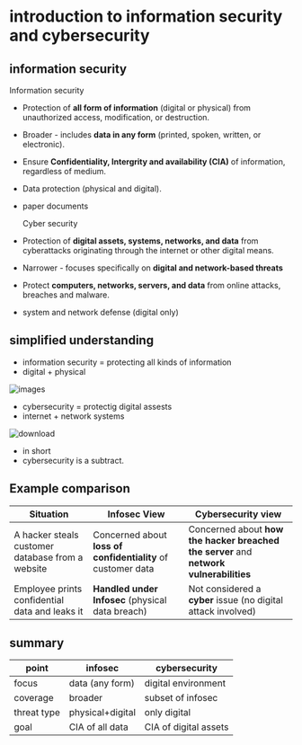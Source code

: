 # introduction to information security and cybersecurity 
## information security 
Information security
- Protection of **all form of information** (digital or physical) from unauthorized access, modification, or destruction.
- Broader - includes **data in any form** (printed, spoken, written, or electronic).
- Ensure **Confidentiality, Intergrity and availability (CIA)** of information, regardless of medium.
- Data protection (physical and digital).
- paper documents
  
  Cyber security
  
- Protection of **digital assets, systems, networks, and data** from cyberattacks originating through the internet or  other digital means.
- Narrower - focuses specifically on **digital and network-based threats**
- Protect **computers, networks, servers, and data** from online attacks, breaches and malware.
- system and network defense (digital only)

## simplified understanding
- information security = protecting all kinds of information
- digital + physical


![images](https://github.com/user-attachments/assets/6c188d35-bfe9-43eb-b084-864eca557896)



- cybersecurity = protectig digital assests
- internet + network systems


![download](https://github.com/user-attachments/assets/f86c6fe2-ea56-4931-bf87-12c0f6fb7b33)





- in short
- cybersecurity is a subtract.

## Example comparison
| **Situation**                                        | **Infosec View**                                                | **Cybersecurity view**
| ---------------------------------------------        | ------------------------------------------------------------    | --------------------------------------------------- 
| A hacker steals customer database from a website     | Concerned about **loss of confidentiality** of customer data    | Concerned about **how the hacker breached the server** and **network vulnerabilities**
| Employee prints confidential data and leaks it       | **Handled under Infosec** (physical data breach)                | Not considered a **cyber** issue (no digital attack involved)
 ## summary 
 |point          | infosec          | cybersecurity         |
 |---------------|------------------|-----------------------|
 |focus          | data (any form)  | digital environment   |
 |coverage       | broader          | subset of infosec     |
 |threat type    | physical+digital |only digital           |
 |goal           | CIA of all data  | CIA of digital assets |
  

